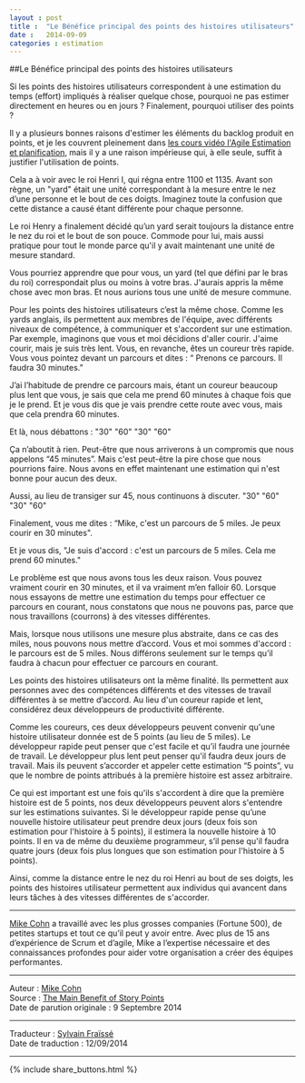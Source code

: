 ```yaml
---
layout : post
title :  "Le Bénéfice principal des points des histoires utilisateurs"
date :   2014-09-09
categories : estimation
---
```


##Le Bénéfice principal des points des histoires utilisateurs

Si les points des histoires utilisateurs correspondent à une estimation du temps (effort) impliqués à réaliser quelque chose, pourquoi ne pas estimer directement en heures ou en jours ? Finalement, pourquoi utiliser des points ?

Il y a plusieurs bonnes raisons d'estimer les éléments du backlog produit en points, et je les couvrent pleinement dans [les cours vidéo l'Agile Estimation et planification](https://www.frontrowagile.com/courses/agile-estimating-and-planning?_ga=1.251865609.1401542008.1410333838), mais il y a une raison impérieuse qui, à elle seule, suffit à justifier l'utilisation de points.

Cela a à voir avec le roi Henri I, qui régna entre 1100 et 1135. Avant son règne, un "yard" était une unité correspondant à la mesure entre le nez d’une personne et le bout de ces doigts. Imaginez toute la confusion que cette distance a causé étant différente pour chaque personne.

Le roi Henry a finalement décidé qu’un yard serait toujours la distance entre le nez du roi et le bout de son pouce. Commode pour lui, mais aussi pratique pour tout le monde parce qu'il y avait maintenant une unité de mesure standard.

Vous pourriez apprendre que pour vous, un yard (tel que défini par le bras du roi) correspondait plus ou moins à votre bras. J'aurais appris la même chose avec mon bras. Et nous aurions tous une unité de mesure commune.

Pour les points des histoires utilisateurs c’est la même chose. Comme les yards anglais, ils permettent aux membres de l'équipe, avec différents niveaux de compétence, à communiquer et s'accordent sur une estimation. Par exemple, imaginons que vous et moi décidions d'aller courir. J'aime courir, mais je suis très lent. Vous, en revanche, êtes un coureur très rapide. Vous vous pointez devant un parcours et dites : “ Prenons ce parcours. Il faudra 30 minutes.”

J’ai l’habitude de prendre ce parcours mais, étant un coureur beaucoup plus lent que vous, je sais que cela me prend 60 minutes à chaque fois que je le prend. Et je vous dis que je vais prendre cette route avec vous, mais que cela prendra 60 minutes.

Et là, nous débattons : "30" "60" "30" "60"

Ça n’aboutit à rien. Peut-être que nous arriverons à un compromis que nous appelons “45 minutes”. Mais c'est peut-être la pire chose que nous pourrions faire. Nous avons en effet maintenant une estimation qui n'est bonne pour aucun des deux.

Aussi, au lieu de transiger sur 45, nous continuons à discuter. "30" "60" "30" "60"

Finalement, vous me dites : “Mike, c'est un parcours de 5 miles. Je peux courir en 30 minutes".

Et je vous dis, "Je suis d'accord : c'est un parcours de 5 miles. Cela me prend 60 minutes."

Le problème est que nous avons tous les deux raison. Vous pouvez vraiment courir en 30 minutes, et il va vraiment m’en falloir 60. Lorsque nous essayons de mettre une estimation du temps pour effectuer ce parcours en courant, nous constatons que nous ne pouvons pas, parce que nous travaillons (courrons) à des vitesses différentes.

Mais, lorsque nous utilisons une mesure plus abstraite, dans ce cas des miles, nous pouvons nous mettre d’accord. Vous et moi sommes d'accord : le parcours est de 5 miles. Nous différons seulement sur le temps qu’il faudra à chacun pour effectuer ce parcours en courant.

Les points des histoires utilisateurs ont la même finalité. Ils permettent aux personnes avec des compétences différents et des vitesses de travail différentes à se mettre d’accord. Au lieu d'un coureur rapide et lent, considérez deux développeurs de productivité différente.

Comme les coureurs, ces deux développeurs peuvent convenir qu'une histoire utilisateur donnée est de 5 points (au lieu de 5 miles). Le développeur rapide peut penser que c'est facile et qu’il faudra une journée de travail. Le développeur plus lent peut penser qu'il faudra deux jours de travail. Mais ils peuvent s’accorder et appeler cette estimation “5 points”, vu que le nombre de points attribués à la première histoire est assez arbitraire.

Ce qui est important est une fois qu'ils s'accordent à dire que la première histoire est de 5 points, nos deux développeurs peuvent alors s'entendre sur les estimations suivantes. Si le développeur rapide pense qu’une nouvelle histoire utilisateur peut prendre deux jours (deux fois son estimation pour l'histoire à 5 points), il estimera la nouvelle histoire à 10 points. Il en va de même du deuxième programmeur, s’il pense qu'il faudra quatre jours (deux fois plus longues que son estimation pour l'histoire à 5 points).

Ainsi, comme la distance entre le nez du roi Henri au bout de ses doigts, les points des histoires utilisateur permettent aux individus qui avancent dans leurs tâches à des vitesses différentes de s'accorder.

---

[Mike Cohn](http://www.mountaingoatsoftware.com/company/about-mike-cohn) a travaillé avec les plus grosses companies (Fortune 500), de petites startups et tout ce qu’il peut y avoir entre. Avec plus de 15 ans d’expérience de Scrum et d’agile, Mike a l’expertise nécessaire et des connaissances profondes pour aider votre organisation a créer des équipes performantes.

---
Auteur : [Mike Cohn](http://www.mountaingoatsoftware.com/company/about-mike-cohn)  
Source : [The Main Benefit of Story Points](http://www.mountaingoatsoftware.com/blog/the-main-benefit-of-story-points)  
Date de parution originale : 9 Septembre 2014  

---
Traducteur : [Sylvain Fraïssé](http://www.les-traducteurs-agiles.org/traducteurs/)  
Date de traduction : 12/09/2014  

---

{% include share_buttons.html %}
